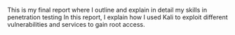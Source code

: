 This is my final report where I outline and explain in detail my skills in penetration testing 
In this report, I explain how I used Kali to exploit different vulnerabilities and services to gain root access.

